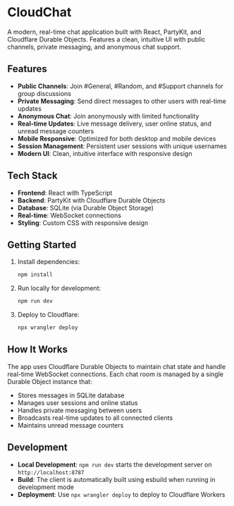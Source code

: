 # CloudChat

A modern, real-time chat application built with React, PartyKit, and Cloudflare Durable Objects. Features a clean, intuitive UI with public channels, private messaging, and anonymous chat support.

## Features

- **Public Channels**: Join #General, #Random, and #Support channels for group discussions
- **Private Messaging**: Send direct messages to other users with real-time updates
- **Anonymous Chat**: Join anonymously with limited functionality
- **Real-time Updates**: Live message delivery, user online status, and unread message counters
- **Mobile Responsive**: Optimized for both desktop and mobile devices
- **Session Management**: Persistent user sessions with unique usernames
- **Modern UI**: Clean, intuitive interface with responsive design

## Tech Stack

- **Frontend**: React with TypeScript
- **Backend**: PartyKit with Cloudflare Durable Objects
- **Database**: SQLite (via Durable Object Storage)
- **Real-time**: WebSocket connections
- **Styling**: Custom CSS with responsive design

## Getting Started

1. Install dependencies:
   ```bash
   npm install
   ```

2. Run locally for development:
   ```bash
   npm run dev
   ```

3. Deploy to Cloudflare:
   ```bash
   npx wrangler deploy
   ```

## How It Works

The app uses Cloudflare Durable Objects to maintain chat state and handle real-time WebSocket connections. Each chat room is managed by a single Durable Object instance that:

- Stores messages in SQLite database
- Manages user sessions and online status
- Handles private messaging between users
- Broadcasts real-time updates to all connected clients
- Maintains unread message counters

## Development

- **Local Development**: `npm run dev` starts the development server on `http://localhost:8787`
- **Build**: The client is automatically built using esbuild when running in development mode
- **Deployment**: Use `npx wrangler deploy` to deploy to Cloudflare Workers
